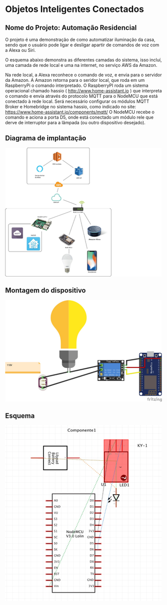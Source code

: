 # Objetos Inteligentes Conectados


## Nome do Projeto: Automação Residencial

O projeto é uma demonstração de como automatizar iluminação da casa, sendo que o usuário pode ligar e desligar apartir de comandos de voz com a Alexa ou Siri.

O esquema abaixo demonstra as diferentes camadas do sistema, isso incluí, uma camada de rede local e uma na internet, no serviço AWS da Amazon.


Na rede local, a Alexa reconhece o comando de voz, e envia para o servidor da Amazon.
A Amazon retorna para o seridor local, que roda em um RaspberryPi o comando interpretado.
O RaspberryPI roda um sistema operacional chamado hassio ( http://www.home-assistant.io ) que interpreta o comando e envia através do protocolo MQTT para o NodeMCU que está conectado à rede local.
Será necessário configurar os módulos MQTT Broker e Homebridge no sistema hassio, como indicado no site: https://www.home-assistant.io/components/mqtt/
O NodeMCU recebe o comando e aciona a porta D5, onde está conectado um módulo rele que derve de interruptor para a lâmpada (ou outro dispositivo desejado).

## Diagrama de implantação

![](imp.jpeg)


## Montagem do dispositivo

![](montagem.jpeg)

## Esquema

![](Fritzing.jpeg)

